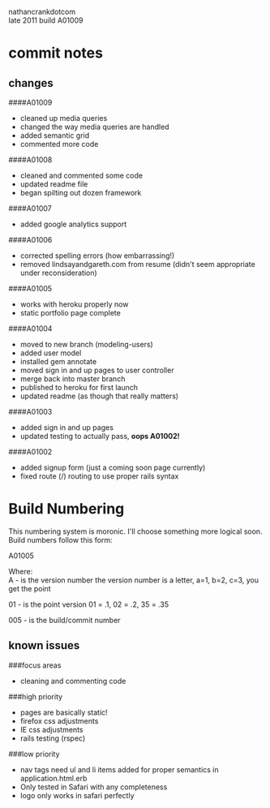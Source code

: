 nathancrankdotcom  
late 2011
build A01009

commit notes
============

changes
-------  
  
####A01009
- cleaned up media queries
- changed the way media queries are handled
- added semantic grid
- commented more code  
  
####A01008
- cleaned and commented some code
- updated readme file
- began spilting out dozen framework  

####A01007
- added google analytics support 
  
####A01006
- corrected spelling errors (how embarrassing!)
- removed lindsayandgareth.com from resume (didn't seem appropriate under reconsideration)  
   
####A01005  
- works with heroku properly now
- static portfolio page complete  

####A01004
- moved to new branch (modeling-users)
- added user model
- installed gem annotate
- moved sign in and up pages to user controller
- merge back into master branch
- published to heroku for first launch
- updated readme (as though that really matters)

####A01003
- added sign in and up pages
- updated testing to actually pass, **oops A01002!**

####A01002
- added signup form (just a coming soon page currently)
- fixed route (/) routing to use proper rails syntax
  
Build Numbering
===============  
This numbering system is moronic. I'll choose something more logical soon.
Build numbers follow this form:
  
A01005  
  
Where:  
A - is the version number
	the version number is a letter, a=1, b=2, c=3, you get the point  
  
01 - is the point version
	01 = .1, 02 = .2, 35 = .35  
  
005 - is the build/commit number  
  

known issues
------------   
###focus areas
- cleaning and commenting code
 
###high priority  
- pages are basically static!
- firefox css adjustments
- IE css adjustments
- rails testing (rspec)

###low priority
- nav tags need ul and li items added for proper semantics in application.html.erb
- Only tested in Safari with any completeness
- logo only works in safari perfectly
